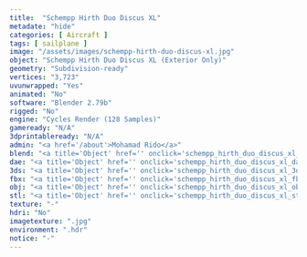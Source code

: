 ```yaml
---
title:  "Schempp Hirth Duo Discus XL"
metadate: "hide"
categories: [ Aircraft ]
tags: [ sailplane ]
image: "/assets/images/schempp-hirth-duo-discus-xl.jpg"
object: "Schempp Hirth Duo Discus XL (Exterior Only)"
geometry: "Subdivision-ready"
vertices: "3,723"
uvunwrapped: "Yes"
animated: "No"
software: "Blender 2.79b"
rigged: "No"
engine: "Cycles Render (128 Samples)"
gameready: "N/A"
3dprintableready: "N/A"
admin: "<a href='/about'>Mohamad Rido</a>"
blend: "<a title='Object' href='' onclick='schempp_hirth_duo_discus_xl_blend()' >.zip 726.7 kB</a>"
dae: "<a title='Object' href='' onclick='schempp_hirth_duo_discus_xl_dae()' >.zip 164.6 kB</a>"
3ds: "<a title='Object' href='' onclick='schempp_hirth_duo_discus_xl_3ds()' >.zip 95.3 kB</a>"
fbx: "<a title='Object' href='' onclick='schempp_hirth_duo_discus_xl_fbx()' >.zip 187.2 kB</a>"
obj: "<a title='Object' href='' onclick='schempp_hirth_duo_discus_xl_obj()' >.zip 129.2 kB</a>"
stl: "<a title='Object' href='' onclick='schempp_hirth_duo_discus_xl_stl()' >.zip 152.7 kB</a>"
texture: "-"
hdri: "No"
imagetexture: ".jpg"
environment: ".hdr"
notice: "-"
---
```

